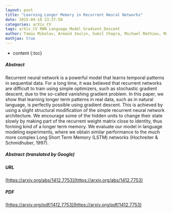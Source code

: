 ```yaml
---
layout: post
title: "Learning Longer Memory in Recurrent Neural Networks"
date: 2015-04-16 23:37:58
categories: arXiv_CV
tags: arXiv_CV RNN Language_Model Gradient_Descent
author: Tomas Mikolov, Armand Joulin, Sumit Chopra, Michael Mathieu, Marc'Aurelio Ranzato
mathjax: true
---
```


* content
{:toc}

##### Abstract
Recurrent neural network is a powerful model that learns temporal patterns in sequential data. For a long time, it was believed that recurrent networks are difficult to train using simple optimizers, such as stochastic gradient descent, due to the so-called vanishing gradient problem. In this paper, we show that learning longer term patterns in real data, such as in natural language, is perfectly possible using gradient descent. This is achieved by using a slight structural modification of the simple recurrent neural network architecture. We encourage some of the hidden units to change their state slowly by making part of the recurrent weight matrix close to identity, thus forming kind of a longer term memory. We evaluate our model in language modeling experiments, where we obtain similar performance to the much more complex Long Short Term Memory (LSTM) networks (Hochreiter & Schmidhuber, 1997).

##### Abstract (translated by Google)


##### URL
[https://arxiv.org/abs/1412.7753](https://arxiv.org/abs/1412.7753)

##### PDF
[https://arxiv.org/pdf/1412.7753](https://arxiv.org/pdf/1412.7753)

